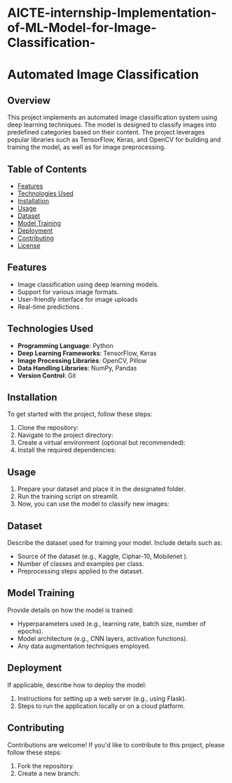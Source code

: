 # AICTE-internship-Implementation-of-ML-Model-for-Image-Classification-
# Automated Image Classification

## Overview

This project implements an automated image classification system using deep learning techniques. The model is designed to classify images into predefined categories based on their content. The project leverages popular libraries such as TensorFlow, Keras, and OpenCV for building and training the model, as well as for image preprocessing.

## Table of Contents

- [Features](#features)
- [Technologies Used](#technologies-used)
- [Installation](#installation)
- [Usage](#usage)
- [Dataset](#dataset)
- [Model Training](#model-training)
- [Deployment](#deployment)
- [Contributing](#contributing)
- [License](#license)

## Features

- Image classification using deep learning models.
- Support for various image formats.
- User-friendly interface for image uploads
- Real-time predictions .

## Technologies Used

- **Programming Language**: Python
- **Deep Learning Frameworks**: TensorFlow, Keras
- **Image Processing Libraries**: OpenCV, Pillow
- **Data Handling Libraries**: NumPy, Pandas
- **Version Control**: Git

## Installation

To get started with the project, follow these steps:

1. Clone the repository:
2. Navigate to the project directory:
3. Create a virtual environment (optional but recommended):
4. Install the required dependencies:
   
## Usage

1. Prepare your dataset and place it in the designated folder.
2. Run the training script on streamlit.
3. Now, you can use the model to classify new images:
   

## Dataset

Describe the dataset used for training your model. Include details such as:

- Source of the dataset (e.g., Kaggle, Ciphar-10, Mobilenet ).
- Number of classes and examples per class.
- Preprocessing steps applied to the dataset.

## Model Training

Provide details on how the model is trained:

- Hyperparameters used (e.g., learning rate, batch size, number of epochs).
- Model architecture (e.g., CNN layers, activation functions).
- Any data augmentation techniques employed.

## Deployment

If applicable, describe how to deploy the model:

1. Instructions for setting up a web server (e.g., using Flask).
2. Steps to run the application locally or on a cloud platform.

## Contributing

Contributions are welcome! If you'd like to contribute to this project, please follow these steps:

1. Fork the repository.
2. Create a new branch:
   

   

   

   

   

   
